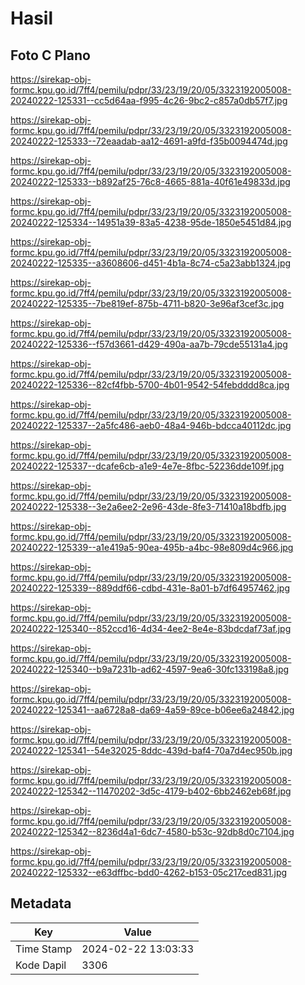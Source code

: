 # Hasil

## Foto C Plano

https://sirekap-obj-formc.kpu.go.id/7ff4/pemilu/pdpr/33/23/19/20/05/3323192005008-20240222-125331--cc5d64aa-f995-4c26-9bc2-c857a0db57f7.jpg

https://sirekap-obj-formc.kpu.go.id/7ff4/pemilu/pdpr/33/23/19/20/05/3323192005008-20240222-125333--72eaadab-aa12-4691-a9fd-f35b0094474d.jpg

https://sirekap-obj-formc.kpu.go.id/7ff4/pemilu/pdpr/33/23/19/20/05/3323192005008-20240222-125333--b892af25-76c8-4665-881a-40f61e49833d.jpg

https://sirekap-obj-formc.kpu.go.id/7ff4/pemilu/pdpr/33/23/19/20/05/3323192005008-20240222-125334--14951a39-83a5-4238-95de-1850e5451d84.jpg

https://sirekap-obj-formc.kpu.go.id/7ff4/pemilu/pdpr/33/23/19/20/05/3323192005008-20240222-125335--a3608606-d451-4b1a-8c74-c5a23abb1324.jpg

https://sirekap-obj-formc.kpu.go.id/7ff4/pemilu/pdpr/33/23/19/20/05/3323192005008-20240222-125335--7be819ef-875b-4711-b820-3e96af3cef3c.jpg

https://sirekap-obj-formc.kpu.go.id/7ff4/pemilu/pdpr/33/23/19/20/05/3323192005008-20240222-125336--f57d3661-d429-490a-aa7b-79cde55131a4.jpg

https://sirekap-obj-formc.kpu.go.id/7ff4/pemilu/pdpr/33/23/19/20/05/3323192005008-20240222-125336--82cf4fbb-5700-4b01-9542-54febdddd8ca.jpg

https://sirekap-obj-formc.kpu.go.id/7ff4/pemilu/pdpr/33/23/19/20/05/3323192005008-20240222-125337--2a5fc486-aeb0-48a4-946b-bdcca40112dc.jpg

https://sirekap-obj-formc.kpu.go.id/7ff4/pemilu/pdpr/33/23/19/20/05/3323192005008-20240222-125337--dcafe6cb-a1e9-4e7e-8fbc-52236dde109f.jpg

https://sirekap-obj-formc.kpu.go.id/7ff4/pemilu/pdpr/33/23/19/20/05/3323192005008-20240222-125338--3e2a6ee2-2e96-43de-8fe3-71410a18bdfb.jpg

https://sirekap-obj-formc.kpu.go.id/7ff4/pemilu/pdpr/33/23/19/20/05/3323192005008-20240222-125339--a1e419a5-90ea-495b-a4bc-98e809d4c966.jpg

https://sirekap-obj-formc.kpu.go.id/7ff4/pemilu/pdpr/33/23/19/20/05/3323192005008-20240222-125339--889ddf66-cdbd-431e-8a01-b7df64957462.jpg

https://sirekap-obj-formc.kpu.go.id/7ff4/pemilu/pdpr/33/23/19/20/05/3323192005008-20240222-125340--852ccd16-4d34-4ee2-8e4e-83bdcdaf73af.jpg

https://sirekap-obj-formc.kpu.go.id/7ff4/pemilu/pdpr/33/23/19/20/05/3323192005008-20240222-125340--b9a7231b-ad62-4597-9ea6-30fc133198a8.jpg

https://sirekap-obj-formc.kpu.go.id/7ff4/pemilu/pdpr/33/23/19/20/05/3323192005008-20240222-125341--aa6728a8-da69-4a59-89ce-b06ee6a24842.jpg

https://sirekap-obj-formc.kpu.go.id/7ff4/pemilu/pdpr/33/23/19/20/05/3323192005008-20240222-125341--54e32025-8ddc-439d-baf4-70a7d4ec950b.jpg

https://sirekap-obj-formc.kpu.go.id/7ff4/pemilu/pdpr/33/23/19/20/05/3323192005008-20240222-125342--11470202-3d5c-4179-b402-6bb2462eb68f.jpg

https://sirekap-obj-formc.kpu.go.id/7ff4/pemilu/pdpr/33/23/19/20/05/3323192005008-20240222-125342--8236d4a1-6dc7-4580-b53c-92db8d0c7104.jpg

https://sirekap-obj-formc.kpu.go.id/7ff4/pemilu/pdpr/33/23/19/20/05/3323192005008-20240222-125332--e63dffbc-bdd0-4262-b153-05c217ced831.jpg


## Metadata

| Key        | Value               |
| ---------- | ------------------- |
| Time Stamp | 2024-02-22 13:03:33 |
| Kode Dapil | 3306                |




